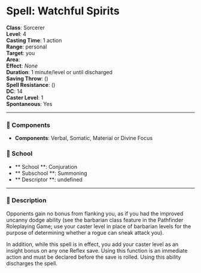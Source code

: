 
# Spell: Watchful Spirits
**Class**: Sorcerer  
**Level**: 4  
**Casting Time**: 1 action  
**Range**: personal  
**Target**: you  
**Area**:   
**Effect**: _None_  
**Duration**: 1 minute/level or until discharged  
**Saving Throw**:  ()  
**Spell Resistance**:  ()  
**DC**: 14  
**Caster Level**: 1  
**Spontaneous**: Yes

---

### 🔮 Components
- **Components**: Verbal, Somatic, Material or Divine Focus

### 🏫 School
- ** School **: Conjuration
- ** Subschool **: Summoning
- ** Descriptor **: undefined
---

### 📜 Description
Opponents gain no bonus from flanking you, as if you had the improved uncanny dodge ability (see the barbarian class feature in the Pathfinder Roleplaying Game; use your caster level in place of barbarian levels for the purpose of determining whether a rogue can sneak attack you). 

In addition, while this spell is in effect, you add your caster level as an insight bonus on any one Reflex save. Using this function is an immediate action and must be declared before the save is rolled. Using this ability discharges the spell.
